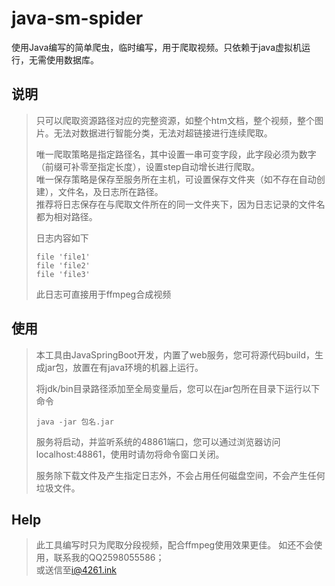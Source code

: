 # java-sm-spider

使用Java编写的简单爬虫，临时编写，用于爬取视频。只依赖于java虚拟机运行，无需使用数据库。

## 说明 
>只可以爬取资源路径对应的完整资源，如整个htm文档，整个视频，整个图片。无法对数据进行智能分类，无法对超链接进行连续爬取。
>
>唯一爬取策略是指定路径名，其中设置一串可变字段，此字段必须为数字（前缀可补零至指定长度），设置step自动增长进行爬取。\
>唯一保存策略是保存至服务所在主机，可设置保存文件夹（如不存在自动创建），文件名，及日志所在路径。\
>推荐将日志保存在与爬取文件所在的同一文件夹下，因为日志记录的文件名都为相对路径。
>
>日志内容如下
>```
>file 'file1'
>file 'file2'
>file 'file3'
>```
>此日志可直接用于ffmpeg合成视频
## 使用
>本工具由JavaSpringBoot开发，内置了web服务，您可将源代码build，生成jar包，放置在有java环境的机器上运行。
>
>将jdk/bin目录路径添加至全局变量后，您可以在jar包所在目录下运行以下命令
>```
>java -jar 包名.jar
>```
>服务将启动，并监听系统的48861端口，您可以通过浏览器访问localhost:48861，使用时请勿将命令窗口关闭。
>
>服务除下载文件及产生指定日志外，不会占用任何磁盘空间，不会产生任何垃圾文件。
## Help
>此工具编写时只为爬取分段视频，配合ffmpeg使用效果更佳。
>如还不会使用，联系我的QQ2598055586；\
>或送信至<i@4261.ink>
